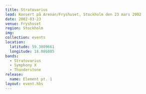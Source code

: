 ```yaml
---
title: Stratovarius
lead: Konsert på Arenan/Fryshuset, Stockholm den 23 mars 2002
date: 2002-03-23
venue: Fryshuset
region: Stockholm
img:
collection: events
location:
  latitude: 59.3009661
  longitude: 18.086805
bands:
  - Stratovarius
  - Symphony X
  - Thunderstone
release:
  name: Element pt. 1
layout: event.hbs
---
```

